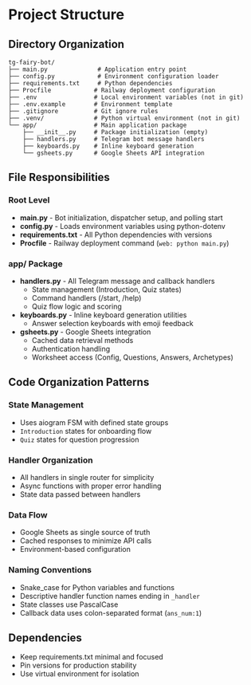 # Project Structure

## Directory Organization

```
tg-fairy-bot/
├── main.py              # Application entry point
├── config.py            # Environment configuration loader
├── requirements.txt     # Python dependencies
├── Procfile            # Railway deployment configuration
├── .env                # Local environment variables (not in git)
├── .env.example        # Environment template
├── .gitignore          # Git ignore rules
├── .venv/              # Python virtual environment (not in git)
└── app/                # Main application package
    ├── __init__.py     # Package initialization (empty)
    ├── handlers.py     # Telegram bot message handlers
    ├── keyboards.py    # Inline keyboard generation
    └── gsheets.py      # Google Sheets API integration
```

## File Responsibilities

### Root Level
- **main.py** - Bot initialization, dispatcher setup, and polling start
- **config.py** - Loads environment variables using python-dotenv
- **requirements.txt** - All Python dependencies with versions
- **Procfile** - Railway deployment command (`web: python main.py`)

### app/ Package
- **handlers.py** - All Telegram message and callback handlers
  - State management (Introduction, Quiz states)
  - Command handlers (/start, /help)
  - Quiz flow logic and scoring
- **keyboards.py** - Inline keyboard generation utilities
  - Answer selection keyboards with emoji feedback
- **gsheets.py** - Google Sheets integration
  - Cached data retrieval methods
  - Authentication handling
  - Worksheet access (Config, Questions, Answers, Archetypes)

## Code Organization Patterns

### State Management
- Uses aiogram FSM with defined state groups
- `Introduction` states for onboarding flow
- `Quiz` states for question progression

### Handler Organization
- All handlers in single router for simplicity
- Async functions with proper error handling
- State data passed between handlers

### Data Flow
- Google Sheets as single source of truth
- Cached responses to minimize API calls
- Environment-based configuration

### Naming Conventions
- Snake_case for Python variables and functions
- Descriptive handler function names ending in `_handler`
- State classes use PascalCase
- Callback data uses colon-separated format (`ans_num:1`)

## Dependencies
- Keep requirements.txt minimal and focused
- Pin versions for production stability
- Use virtual environment for isolation